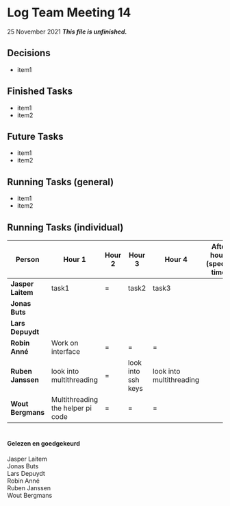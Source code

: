 # Log Team Meeting 14
25 November 2021
**_This file is unfinished._**
## Decisions
* item1

## Finished Tasks
* item1
* item2

## Future Tasks
* item1
* item2
  
## Running Tasks (general)
* item1
* item2

## Running Tasks (individual)
Person | Hour 1 | Hour 2 | Hour 3 | Hour 4 | After hours (specify time)
------ | ------ | ------ | ------ | ------ | -------------
**Jasper Laitem** | task1 | = | task2 | task3
**Jonas Buts**    |    |     |      |
**Lars Depuydt**  |    |     |      |
**Robin Anné**    | Work on interface | = | = | =
**Ruben Janssen** |  look into multithreading  |  =   |  look into ssh keys    | look into multithreading
**Wout Bergmans** | Multithreading the helper pi code | = | = | =

#
#### Gelezen en goedgekeurd
Jasper Laitem <br/>
Jonas Buts <br/>
Lars Depuydt <br/>
Robin Anné <br/>
Ruben Janssen <br/>
Wout Bergmans
